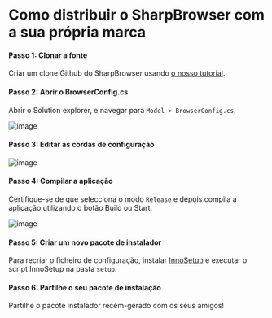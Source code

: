 # Como distribuir o SharpBrowser com a sua própria marca

#### Passo 1: Clonar a fonte

Criar um clone Github do SharpBrowser usando [o nosso tutorial](Compilation.md).

#### Passo 2: Abrir o BrowserConfig.cs

Abrir o Solution explorer, e navegar para `Model > BrowserConfig.cs`.

![image](https://user-images.githubusercontent.com/104514709/183605344-97a50c0f-666a-4132-bf30-760525dc253e.png)

#### Passo 3: Editar as cordas de configuração
 
![image](https://user-images.githubusercontent.com/104514709/183605417-67f274b2-fe9d-47b7-9d4e-1722387d2fb8.png)

#### Passo 4: Compilar a aplicação

Certifique-se de que selecciona o modo `Release` e depois compila a aplicação utilizando o botão Build ou Start.

![image](https://user-images.githubusercontent.com/104514709/183605667-47ce966c-3167-4d34-9bd5-7feadf0710e5.png)

#### Passo 5: Criar um novo pacote de instalador
Para recriar o ficheiro de configuração, instalar [InnoSetup](https://jrsoftware.org/isinfo.php) e executar o script InnoSetup na pasta `setup`.

#### Passo 6: Partilhe o seu pacote de instalação
Partilhe o pacote instalador recém-gerado com os seus amigos!